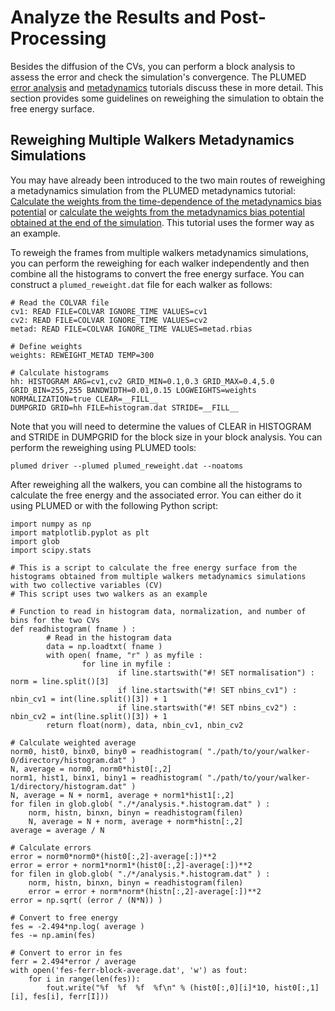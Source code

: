 # Analyze the Results and Post-Processing

Besides the diffusion of the CVs, you can perform a block analysis to assess the error and check the simulation's convergence. The PLUMED [error analysis](https://www.plumed-tutorials.org/lessons/21/002/data/NAVIGATION.html) and [metadynamics](https://www.plumed-tutorials.org/lessons/21/004/data/NAVIGATION.html) tutorials discuss these in more detail. This section provides some guidelines on reweighing the simulation to obtain the free energy surface.

## Reweighing Multiple Walkers Metadynamics Simulations

You may have already been introduced to the two main routes of reweighing a metadynamics simulation from the PLUMED metadynamics tutorial: [Calculate the weights from the time-dependence of the metadynamics bias potential](https://pubs.acs.org/doi/10.1021/jp504920s) or [calculate the weights from the metadynamics bias potential obtained at the end of the simulation](https://pubs.acs.org/doi/full/10.1021/ct3002464). This tutorial uses the former way as an example.

To reweigh the frames from multiple walkers metadynamics simulations, you can perform the reweighing for each walker independently and then combine all the histograms to convert the free energy surface. You can construct a `plumed_reweight.dat` file for each walker as follows:
```plumed
# Read the COLVAR file
cv1: READ FILE=COLVAR IGNORE_TIME VALUES=cv1
cv2: READ FILE=COLVAR IGNORE_TIME VALUES=cv2
metad: READ FILE=COLVAR IGNORE_TIME VALUES=metad.rbias

# Define weights
weights: REWEIGHT_METAD TEMP=300

# Calculate histograms
hh: HISTOGRAM ARG=cv1,cv2 GRID_MIN=0.1,0.3 GRID_MAX=0.4,5.0 GRID_BIN=255,255 BANDWIDTH=0.01,0.15 LOGWEIGHTS=weights NORMALIZATION=true CLEAR=__FILL__
DUMPGRID GRID=hh FILE=histogram.dat STRIDE=__FILL__
```
Note that you will need to determine the values of CLEAR in HISTOGRAM and STRIDE in DUMPGRID for the block size in your block analysis. You can perform the reweighing using PLUMED tools:
```
plumed driver --plumed plumed_reweight.dat --noatoms
```

After reweighing all the walkers, you can combine all the histograms to calculate the free energy and the associated error. You can either do it using PLUMED or with the following Python script:
```
import numpy as np
import matplotlib.pyplot as plt
import glob
import scipy.stats

# This is a script to calculate the free energy surface from the histograms obtained from multiple walkers metadynamics simulations with two collective variables (CV)
# This script uses two walkers as an example

# Function to read in histogram data, normalization, and number of bins for the two CVs
def readhistogram( fname ) :
        # Read in the histogram data
        data = np.loadtxt( fname )
        with open( fname, "r" ) as myfile :
                for line in myfile :
                        if line.startswith("#! SET normalisation") : norm = line.split()[3]
                        if line.startswith("#! SET nbins_cv1") : nbin_cv1 = int(line.split()[3]) + 1
                        if line.startswith("#! SET nbins_cv2") : nbin_cv2 = int(line.split()[3]) + 1
        return float(norm), data, nbin_cv1, nbin_cv2

# Calculate weighted average
norm0, hist0, binx0, biny0 = readhistogram( "./path/to/your/walker-0/directory/histogram.dat" )
N, average = norm0, norm0*hist0[:,2]
norm1, hist1, binx1, biny1 = readhistogram( "./path/to/your/walker-1/directory/histogram.dat" )
N, average = N + norm1, average + norm1*hist1[:,2]
for filen in glob.glob( "./*/analysis.*.histogram.dat" ) :
    norm, histn, binxn, binyn = readhistogram(filen)
    N, average = N + norm, average + norm*histn[:,2]
average = average / N

# Calculate errors
error = norm0*norm0*(hist0[:,2]-average[:])**2
error = error + norm1*norm1*(hist0[:,2]-average[:])**2
for filen in glob.glob( "./*/analysis.*.histogram.dat" ) :
    norm, histn, binxn, binyn = readhistogram(filen)
    error = error + norm*norm*(histn[:,2]-average[:])**2
error = np.sqrt( (error / (N*N)) )

# Convert to free energy
fes = -2.494*np.log( average )
fes -= np.amin(fes)

# Convert to error in fes
ferr = 2.494*error / average
with open('fes-ferr-block-average.dat', 'w') as fout:
    for i in range(len(fes)):
        fout.write("%f  %f  %f  %f\n" % (hist0[:,0][i]*10, hist0[:,1][i], fes[i], ferr[I]))
```

